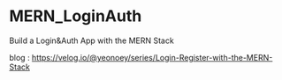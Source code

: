 # MERN_LoginAuth
Build a Login&amp;Auth App with the MERN Stack 

blog : https://velog.io/@yeonoey/series/Login-Register-with-the-MERN-Stack
